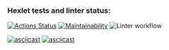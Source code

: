 ### Hexlet tests and linter status:
[![Actions Status](https://github.com/Kate1199/php-project-lvl1/workflows/hexlet-check/badge.svg)](https://github.com/Kate1199/php-project-lvl1/actions)
[![Maintainability](https://api.codeclimate.com/v1/badges/a99a88d28ad37a79dbf6/maintainability)](https://codeclimate.com/github/Kate1199/php-project-lvl1)
![Linter workflow](https://github.com/Kate1199/php-project-lvl1/actions/workflows/linter-chek.yml/badge.svg)

[![asciicast](https://asciinema.org/a/AX2q3dj4J5fyhXraujMsRPZ9i.svg)](https://asciinema.org/a/AX2q3dj4J5fyhXraujMsRPZ9i)
[![asciicast](https://asciinema.org/a/8rnJKn8FUcmrrYSKnk9MsjdNz.svg)](https://asciinema.org/a/8rnJKn8FUcmrrYSKnk9MsjdNz)